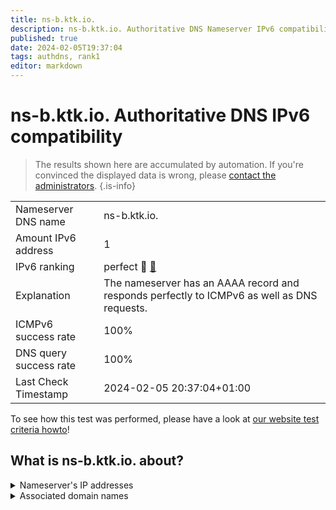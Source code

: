 ```yaml
---
title: ns-b.ktk.io.
description: ns-b.ktk.io. Authoritative DNS Nameserver IPv6 compatibility
published: true
date: 2024-02-05T19:37:04
tags: authdns, rank1
editor: markdown
---
```


# ns-b.ktk.io. Authoritative DNS IPv6 compatibility

> The results shown here are accumulated by automation. If you're convinced the displayed data is wrong, please [contact the administrators](/howto/chat). 
{.is-info}




|   |   |
| - | - |
| Nameserver DNS name | ns-b.ktk.io.
| Amount IPv6 address | 1
| IPv6 ranking | perfect :1st_place_medal: [🔗](/howto/ranking) |
| Explanation | The nameserver has an AAAA record and responds perfectly to ICMPv6 as well as DNS requests. |
| ICMPv6 success rate | 100%|
| DNS query success rate | 100% |
| Last Check Timestamp | 2024-02-05 20:37:04+01:00 |

To see how this test was performed, please have a look at [our website test criteria howto](/howto/testcriteria/authdns)!


## What is ns-b.ktk.io. about?




<details>
<summary>Nameserver's IP addresses</summary>

2a00:12d8:b::2:1

</details>



<details>
<summary>Associated domain names</summary>

www.debeka.de

</details>
